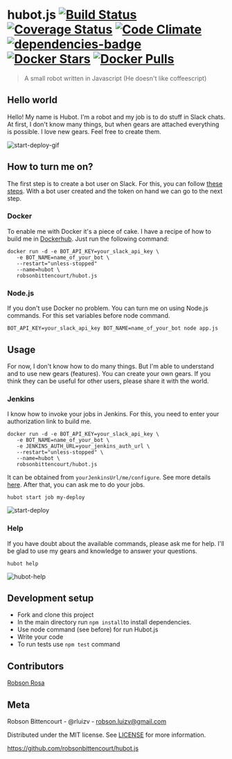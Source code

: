 # hubot.js [![Build Status](https://travis-ci.org/hubot-js/hubot.js.svg?branch=master)](https://travis-ci.org/hubot-js/hubot.js)  [![Coverage Status](https://coveralls.io/repos/github/hubot-js/hubot.js/badge.svg?branch=master)](https://coveralls.io/github/hubot-js/hubot.js?branch=master)   [![Code Climate](https://img.shields.io/codeclimate/github/hubot-js/hubot.js.svg)](https://codeclimate.com/github/hubot-js/hubot.js)  [![dependencies-badge](https://david-dm.org/hubot-js/hubot.js.svg)](https://david-dm.org/hubot-js/hubot.js)  [![Docker Stars](https://img.shields.io/docker/stars/robsonbittencourt/hubot.js.svg)](https://hub.docker.com/r/robsonbittencourt/hubot.js/)  [![Docker Pulls](https://img.shields.io/docker/pulls/robsonbittencourt/hubot.js.svg)](https://hub.docker.com/r/robsonbittencourt/hubot.js/)  

> A small robot written in Javascript (He doesn't like coffeescript)

## Hello world

Hello! My name is Hubot. I'm a robot and my job is to do stuff in Slack chats. At first, I don't know many things, but when gears are attached everything is possible. I love new gears. Feel free to create them.

![start-deploy-gif](https://s10.postimg.org/jl5ptldnt/hubot_start_deploy2.gif)

## How to turn me on?

The first step is to create a bot user on Slack. For this, you can follow [these steps](https://api.slack.com/bot-users). With a bot user created and the token on hand we can go to the next step.

### Docker

To enable me with Docker it's a piece of cake. I have a recipe of how to build me in [Dockerhub](https://hub.docker.com/r/robsonbittencourt/hubot.js/). Just run the following command:

```
docker run -d -e BOT_API_KEY=your_slack_api_key \
   -e BOT_NAME=name_of_your_bot \
   --restart="unless-stopped"
   --name=hubot \
   robsonbittencourt/hubot.js
```

### Node.js

If you don't use Docker no problem. You can turn me on using Node.js commands. For this set variables before node command.

```
BOT_API_KEY=your_slack_api_key BOT_NAME=name_of_your_bot node app.js

```

## Usage

For now, I don't know how to do many things. But I'm able to understand and to use new gears (features). You can create your own gears. If you think they can be useful for other users, please share it with the world.

### Jenkins

I know  how to invoke your jobs in Jenkins. For this, you need to enter your authorization link to build me.

```
docker run -d -e BOT_API_KEY=your_slack_api_key \
   -e BOT_NAME=name_of_your_bot \
   -e JENKINS_AUTH_URL=your_jenkins_auth_url \
   --restart="unless-stopped" \
   --name=hubot \
   robsonbittencourt/hubot.js
```

It can be obtained from `yourJenkinsUrl/me/configure`. See more details [here](https://wiki.jenkins-ci.org/display/JENKINS/Authenticating+scripted+clients). After that, you can ask me to do your jobs.

```
hubot start job my-deploy
```

![start-deploy](https://s9.postimg.org/g9dt1se9b/hubot_job.png)

### Help

If you have doubt about the available commands, please ask me for help. I'll be glad to use my gears and knowledge to answer your questions.

```
hubot help
```

![hubot-help](https://s9.postimg.org/rf26x119b/hubot_help.png)

## Development setup
- Fork and clone this project
- In the main directory run ```npm install```to install dependencies.
- Use node command (see before) for run Hubot.js
- Write your code
- To run tests use ```npm test``` command

## Contributors
[Robson Rosa](https://github.com/robsonrosa)

## Meta
Robson Bittencourt - @rluizv - robson.luizv@gmail.com

Distributed under the MIT license. See [LICENSE](LICENSE) for more information.

https://github.com/robsonbittencourt/hubot.js
